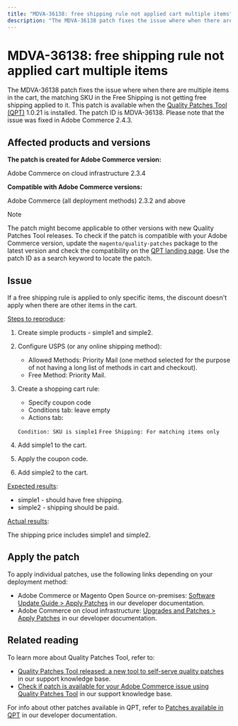 ```yaml
---
title: "MDVA-36138: free shipping rule not applied cart multiple items"
description: "The MDVA-36138 patch fixes the issue where when there are multiple items in the cart, the matching SKU in the Free Shipping is not getting free shipping applied to it. This patch is available when the [Quality Patches Tool (QPT)](https://support.magento.com/hc/en-us/articles/360047139492) 1.0.21 is installed. The patch ID is MDVA-36138. Please note that the issue was fixed in Adobe Commerce 2.4.3."
---
```


# MDVA-36138: free shipping rule not applied cart multiple items

The MDVA-36138 patch fixes the issue where when there are multiple items in the cart, the matching SKU in the Free Shipping is not getting free shipping applied to it. This patch is available when the [Quality Patches Tool (QPT)](https://support.magento.com/hc/en-us/articles/360047139492) 1.0.21 is installed. The patch ID is MDVA-36138. Please note that the issue was fixed in Adobe Commerce 2.4.3.

## Affected products and versions

**The patch is created for Adobe Commerce version:**

Adobe Commerce on cloud infrastructure 2.3.4

**Compatible with Adobe Commerce versions:**

Adobe Commerce (all deployment methods) 2.3.2 and above

>[!NOTE]
>
>The patch might become applicable to other versions with new Quality Patches Tool releases. To check if the patch is compatible with your Adobe Commerce version, update the `magento/quality-patches` package to the latest version and check the compatibility on the [QPT landing page](https://devdocs.magento.com/quality-patches/tool.html#patch-grid). Use the patch ID as a search keyword to locate the patch.

## Issue

If a free shipping rule is applied to only specific items, the discount doesn't apply when there are other items in the cart.

<u>Steps to reproduce</u>:

1. Create simple products - simple1 and simple2.
1. Configure USPS (or any online shipping method):

    * Allowed Methods: Priority Mail (one method selected for the purpose of not having a long list of methods in cart and checkout).
    * Free Method: Priority Mail.

1. Create a shopping cart rule:

    * Specify coupon code
    * Conditions tab: leave empty
    * Actions tab:

    `Condition: SKU is simple1`
    `Free Shipping: For matching items only`

1. Add simple1 to the cart.
1. Apply the coupon code.
1. Add simple2 to the cart.

<u>Expected results</u>:

* simple1 - should have free shipping.
* simple2 - shipping should be paid.

<u>Actual results</u>:

The shipping price includes simple1 and simple2.

## Apply the patch

To apply individual patches, use the following links depending on your deployment method:

* Adobe Commerce or Magento Open Source on-premises: [Software Update Guide > Apply Patches](https://devdocs.magento.com/guides/v2.4/comp-mgr/patching/mqp.html) in our developer documentation.
* Adobe Commerce on cloud infrastructure: [Upgrades and Patches > Apply Patches](https://devdocs.magento.com/cloud/project/project-patch.html) in our developer documentation.

## Related reading

To learn more about Quality Patches Tool, refer to:

* [Quality Patches Tool released: a new tool to self-serve quality patches](https://support.magento.com/hc/en-us/articles/360047139492) in our support knowledge base.
* [Check if patch is available for your Adobe Commerce issue using Quality Patches Tool](https://support.magento.com/hc/en-us/articles/360047125252) in our support knowledge base.

For info about other patches available in QPT, refer to [Patches available in QPT](https://devdocs.magento.com/quality-patches/tool.html#patch-grid) in our developer documentation.